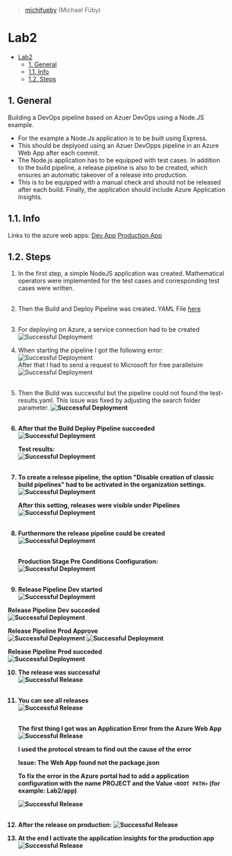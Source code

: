 > [michifueby](https://github.com/michifueby) (Michael Füby)

# Lab2

- [Lab2](#lab2)
  - [1. General](#1-general)
  - [1.1. Info](#11-info)
  - [1.2. Steps](#12-steps)


## 1. General

Building a DevOps pipeline based on Azuer DevOps using a Node.JS example.

- For the example a Node.Js application is to be built using Express. 
- This should be deplyoed using an Azuer DevOpps pipeline in an Azure Web App after each commit. 
- The Node.js application has to be equipped with test cases. In addition to the build pipeline, a release pipeline is also to be created, which ensures an automatic takeover of a release into production. 
- This is to be equipped with a manual check and should not be released after each build. Finally, the application should include Azure Application Insights.

## 1.1. Info

Links to the azure web apps:
[Dev App](mfwebappnodejs-dev.azurewebsites.net)
[Production App](mfwebappnodejs-prod.azurewebsites.net)

## 1.2. Steps


1. In the first step, a simple NodeJS application was created. Mathematical operators were implemented for the test cases and corresponding test cases were written. <br><br>

2. Then the Build and Deploy Pipeline was created. YAML File [here](../azure-pipelines.yml) <br><br>
   
3. For deploying on Azure, a service connection had to be created <br>
   ![Successful Deployment](../Lab2/img/service-connection-config.png) <br>

4. When starting the pipeline I got the following error: <br>
   ![Successful Deployment](../Lab2/img/pipeline-error.png) <br>
   After that I had to send a request to Microsoft for free parallelsim  <br>
   ![Successful Deployment](../Lab2/img/azure-pipeline-free-parallelism.png) <br><br>

5. Then the Build was successful but the pipeline could not found the test-results.yaml. This issue was fixed by adjusting the search folder parameter. <b>
   ![Successful Deployment](../Lab2/img/after-build-state.png) <br><br>

6. After that the Build Deploy Pipeline succeeded <br>
   ![Successful Deployment](../Lab2/img/successful-build-deploy.png) 

   Test results: <br>
   ![Successful Deployment](../Lab2/img/test-results.png) <br><br>

7. To create a release pipeline, the option "Disable creation of classic build pipelines" had to be activated in the organization settings. <br>
   ![Successful Deployment](../Lab2/img/release-pipeline-configuration.png) 
   
   After this setting, releases were visible under Pipelines <br>
   ![Successful Deployment](../Lab2/img/releases-option-pipeline.png) <br><br>

8. Furthermore the release pipeline could be created <br>
   ![Successful Deployment](../Lab2/img/release-pipeline-created.png) <br><br>

   Production Stage Pre Conditions Configuration: <br>
   ![Successful Deployment](../Lab2/img/release-pipeline-prod-pre-deployment-conditions.png) <br><br>

9.  Release Pipeline Dev started <br>
   ![Successful Deployment](../Lab2/img/release-pipeline-dev-started.png)

   Release Pipeline Dev succeded <br>
   ![Successful Deployment](../Lab2/img/release-pipeline-dev-succeded.png) 

   Release Pipeline Prod Approve <br>
   ![Successful Deployment](../Lab2/img/pipeline-pending-approval.png) 
   ![Successful Deployment](../Lab2/img/release-pipeline-prod-started.png) 

   Release Pipeline Prod succeded <br>
   ![Successful Deployment](../Lab2/img/release-pipeline-prod-succeded.png)

10. The release was successful <br>
   ![Successful Release](../Lab2/img/successful-release.png)<br><br>

11. You can see all releases <br>
   ![Successful Release](../Lab2/img/all-releases.png) <br><br>

      The first thing I got was an Application Error from the Azure Web App <br>
      ![Successful Release](../Lab2/img/application-error.png)

      I used the protocol stream to find out the cause of the error

      Issue: The Web App found not the package.json

      To fix the error in the Azure portal had to add a application configuration with the name **PROJECT** and the Value ```<ROOT PATH>``` (for example: Lab2/app)</ROOT> <br>

      ![Successful Release](../Lab2/img/web-app-configuration.png) <br><br>

12. After the release on production:
    ![Successful Release](../Lab2/img/production-web-app.png) 

13. At the end I activate the application insights for the production app
    ![Successful Release](../Lab2/img/application-insights.png)